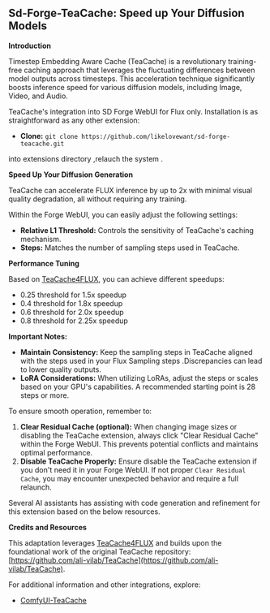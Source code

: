 ## Sd-Forge-TeaCache: Speed up Your Diffusion Models

**Introduction**

Timestep Embedding Aware Cache (TeaCache) is a revolutionary training-free caching approach that leverages the
fluctuating differences between model outputs across timesteps. This acceleration technique significantly boosts
inference speed for various diffusion models, including Image, Video, and Audio.

 TeaCache's integration into SD Forge WebUI for Flux only. Installation is as
straightforward as any other extension:

* **Clone:**  `git clone https://github.com/likelovewant/sd-forge-teacache.git`

into extensions directory ,relauch the system .


**Speed Up Your Diffusion Generation**

TeaCache can accelerate FLUX inference by up to 2x with minimal visual quality degradation, all without requiring any training. 

Within the Forge WebUI, you can easily adjust the following settings:

* **Relative L1 Threshold:** Controls the sensitivity of TeaCache's caching mechanism.
* **Steps:**  Matches the number of sampling steps used in TeaCache.

**Performance Tuning**

Based on [TeaCache4FLUX](https://github.com/ali-vilab/TeaCache/tree/main/TeaCache4FLUX), you can achieve different
speedups:

* 0.25 threshold for 1.5x speedup
* 0.4 threshold for 1.8x speedup
* 0.6 threshold for 2.0x speedup
* 0.8 threshold for 2.25x speedup

**Important Notes:**

* **Maintain Consistency:** Keep the sampling steps in TeaCache aligned with the steps used in your Flux Sampling steps .Discrepancies can lead to lower quality outputs.
* **LoRA Considerations:** When utilizing LoRAs, adjust the steps or scales based on your GPU's capabilities. A recommended starting point is 28 steps or more.

To ensure smooth operation, remember to:

1. **Clear Residual Cache (optional):** When changing image sizes or disabling the TeaCache extension, always click "Clear Residual Cache" within the Forge WebUI. This prevents potential conflicts and maintains optimal performance.
2. **Disable TeaCache Properly:**  Ensure disable the TeaCache extension if you don't need it in your Forge WebUI. If not proper `Clear Residual Cache`, you may encounter unexpected behavior and require a full relaunch.


Several AI assistants has assisting with code generation and refinement for this extension based on the below resources.

**Credits and Resources**

This adaptation leverages [TeaCache4FLUX](https://github.com/ali-vilab/TeaCache/tree/main/TeaCache4FLUX) and
builds upon the foundational work of the original TeaCache repository:
[https://github.com/ali-vilab/TeaCache](https://github.com/ali-vilab/TeaCache).

For additional information and other integrations, explore:

* [ComfyUI-TeaCache](https://github.com/welltop-cn/ComfyUI-TeaCache)

